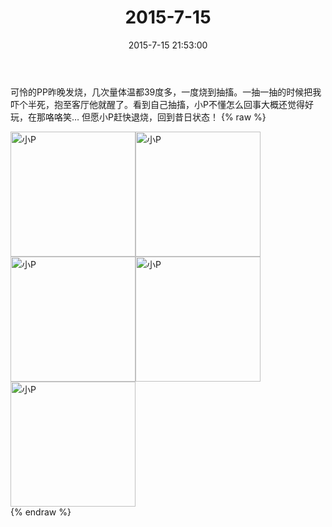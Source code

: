 ﻿---
title: 2015-7-15
date: 2015-7-15 21:53:00
tags:
categories: 妈妈
---
可怜的PP昨晚发烧，几次量体温都39度多，一度烧到抽搐。一抽一抽的时候把我吓个半死，抱至客厅他就醒了。看到自己抽搐，小P不懂怎么回事大概还觉得好玩，在那咯咯笑…
但愿小P赶快退烧，回到昔日状态！
{% raw %}
<div style="width:500 px">
<div style="float:left; width:100 px"><img src="/2015-7-15/微信图片_20171011100555.jpg" width="200" alt="小P"></div>
<div style="float:left; width:100 px"><img src="/2015-7-15/微信图片_20171011100608.jpg" width="200" alt="小P"></div>
<div style="float:left; width:100 px"><img src="/2015-7-15/微信图片_20171011100617.jpg" width="200" alt="小P"></div>
<div style="float:left; width:100 px"><img src="/2015-7-15/微信图片_20171011100625.jpg" width="200" alt="小P"></div>
<div style="float:left; width:100 px"><img src="/2015-7-15/微信图片_20171011100635.jpg" width="200" alt="小P"></div>
<div style="clear:both"></div>
</div>
{% endraw %}